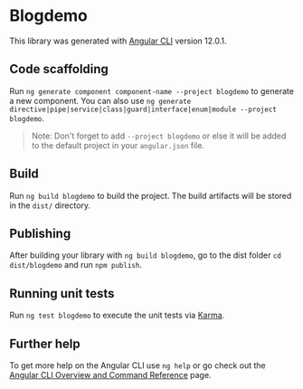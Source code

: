 # Blogdemo

This library was generated with [Angular CLI](https://github.com/angular/angular-cli) version 12.0.1.

## Code scaffolding

Run `ng generate component component-name --project blogdemo` to generate a new component. You can also use `ng generate directive|pipe|service|class|guard|interface|enum|module --project blogdemo`.
> Note: Don't forget to add `--project blogdemo` or else it will be added to the default project in your `angular.json` file. 

## Build

Run `ng build blogdemo` to build the project. The build artifacts will be stored in the `dist/` directory.

## Publishing

After building your library with `ng build blogdemo`, go to the dist folder `cd dist/blogdemo` and run `npm publish`.

## Running unit tests

Run `ng test blogdemo` to execute the unit tests via [Karma](https://karma-runner.github.io).

## Further help

To get more help on the Angular CLI use `ng help` or go check out the [Angular CLI Overview and Command Reference](https://angular.io/cli) page.
